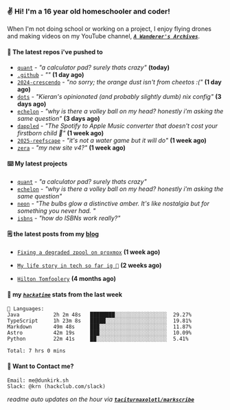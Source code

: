 ### ✌️ Hi! I'm a 16 year old homeschooler and coder!

When I'm not doing school or working on a project, I enjoy flying drones and making videos on my YouTube channel, [**_`A Wanderer's Archives`_**](https://youtube.com/@wanderer.archives).

#### 👷 The latest repos i've pushed to

- [`quant`](https://github.com/taciturnaxolotl/quant) - _"a calculator pad? surely thats crazy"_ **(today)**
- [`.github`](https://github.com/thepurplebubble/.github) - _""_ **(1 day ago)**
- [`2024-crescendo`](https://github.com/df1317/2024-crescendo) - _"no sorry; the orange dust isn't from cheetos :("_ **(1 day ago)**
- [`dots`](https://github.com/taciturnaxolotl/dots) - _"Kieran's opinionated (and probably slightly dumb) nix config"_ **(3 days ago)**
- [`echelon`](https://github.com/taciturnaxolotl/echelon) - _"why is there a volley ball on my head? honestly i'm asking the same question"_ **(3 days ago)**
- [`dappled`](https://github.com/taciturnaxolotl/dappled) - _"The Spotify to Apple Music converter that doesn't cost your firstborn child 🍏"_ **(1 week ago)**
- [`2025-reefscape`](https://github.com/df1317/2025-reefscape) - _"it's not a water game but it will do"_ **(1 week ago)**
- [`zera`](https://github.com/taciturnaxolotl/zera) - _"my new site v4?"_ **(1 week ago)**

#### ⌨️ My latest projects

- [`quant`](https://github.com/taciturnaxolotl/quant) - _"a calculator pad? surely thats crazy"_
- [`echelon`](https://github.com/taciturnaxolotl/echelon) - _"why is there a volley ball on my head? honestly i'm asking the same question"_
- [`neon`](https://github.com/taciturnaxolotl/neon) - _"The bulbs glow a distinctive amber. It's like nostalgia but for something you never had. "_
- [`isbns`](https://github.com/taciturnaxolotl/isbns) - _"how do ISBNs work really?"_

#### 🗒️ the latest posts from my [blog](https://dunkirk.sh)

- [`Fixing a degraded zpool on proxmox`](https://dunkirk.sh/blog/degraded-zpool-proxmox/) **(1 week ago)**

- [`My life story in tech so far ig 🤷`](https://dunkirk.sh/blog/my-life-story-with-tech/) **(2 weeks ago)**

- [`Hilton Tomfoolery`](https://dunkirk.sh/blog/hilton-tomfoolery/) **(4 months ago)**



#### 📡 my [_`hackatime`_](https://waka.hackclub.com) stats from the last week

```text
💾 Languages:
Java           2h 2m 48s   ████████░░░░░░░░░░░░░░░░░  29.27%
TypeScript     1h 23m 8s   █████░░░░░░░░░░░░░░░░░░░░  19.81%
Markdown       49m 48s     ███░░░░░░░░░░░░░░░░░░░░░░  11.87%
Astro          42m 19s     ███░░░░░░░░░░░░░░░░░░░░░░  10.09%
Python         22m 41s     ██░░░░░░░░░░░░░░░░░░░░░░░  5.41%

Total: 7 hrs 0 mins
```

#### 📮 Want to Contact me?

```text
Email: me@dunkirk.sh
Slack: @krn (hackclub.com/slack)
```

_readme auto updates on the hour via [**`taciturnaxolotl/markscribe`**](https://github.com/taciturnaxolotl/markscribe)_
